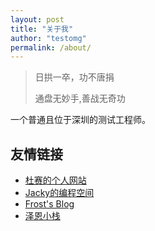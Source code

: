```yaml
---
layout: post
title: "关于我"
author: "testomg"
permalink: /about/
---
```




> 日拱一卒，功不唐捐
>
> 通盘无妙手,善战无奇功



一个普通且位于深圳的测试工程师。



## 友情链接

-  [杜赛的个人网站](https://www.dusaiphoto.com/)
-  [Jacky的编程空间](https://jackypy.xyz/)
-  [Frost's Blog](https://frostming.com/)
-  [泽恩小栈](https://silenzen.top/)